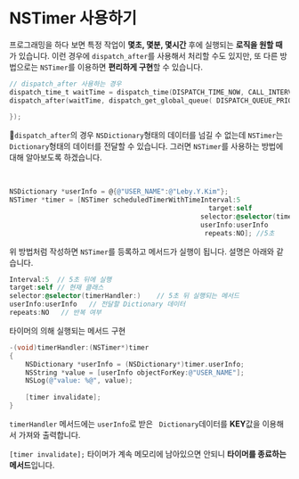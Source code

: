 # NSTimer 사용하기

프로그래밍을 하다 보면 특정 작업이 **몇초, 몇분, 몇시간** 후에 실행되는 **로직을 원할 때**가 있습니다. 이런 경우에 `dispatch_after`를 사용해서 처리할 수도 있지만, 또 다른 방법으로는 `NSTimer`를 이용하면 **편리하게 구현**할 수 있습니다.

~~~objective-c
// dispatch_after 사용하는 경우
dispatch_time_t waitTime = dispatch_time(DISPATCH_TIME_NOW, CALL_INTERVAL * NSEC_PER_SEC);
dispatch_after(waitTime, dispatch_get_global_queue( DISPATCH_QUEUE_PRIORITY_HIGH, 0), ^(void) {
    
});
~~~

`dispatch_after`의 경우 `NSDictionary`형태의 데이터를 넘길 수 없는데 `NSTimer`는 `Dictionary`형태의 데이터를 전달할 수 있습니다. 그러면 `NSTimer`를 사용하는 방법에 대해 알아보도록 하겠습니다.

<br />

~~~objective-c
NSDictionary *userInfo = @{@"USER_NAME":@"Leby.Y.Kim"};
NSTimer *timer = [NSTimer scheduledTimerWithTimeInterval:5
                                                  target:self
                                                selector:@selector(timerHandler:)
                                                userInfo:userInfo
                                                 repeats:NO]; //5초
~~~

위 방법처럼 작성하면 `NSTimer`를 등록하고 메서드가 실행이 됩니다. 설명은 아래와 같습니다.

~~~objective-c
Interval:5	// 5초 뒤에 실행
target:self	// 현재 클래스
selector:@selector(timerHandler:)	 // 5초 뒤 실행되는 메서드
userInfo:userInfo	// 전달할 Dictionary 데이터
repeats:NO	 // 반복 여부
~~~

타이머의 의해 실행되는 메서드 구현

~~~objective-c
-(void)timerHandler:(NSTimer*)timer
{
    NSDictionary *userInfo = (NSDictionary*)timer.userInfo;
    NSString *value = [userInfo objectForKey:@"USER_NAME"];
    NSLog(@"value: %@", value);
    
    [timer invalidate];
}
~~~

`timerHandler` 메서드에는 `userInfo`로 받은 ` Dictionary`데이터를 **KEY**값을 이용해서 가져와 출력합니다.

`[timer invalidate];` 타이머가 계속 메모리에 남아있으면 안되니 **타이머를 종료하는 메서드**입니다.